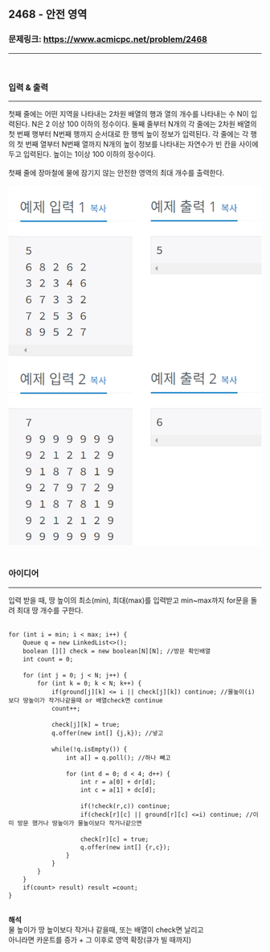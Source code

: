 ## 2468 - 안전 영역

### 문제링크: <https://www.acmicpc.net/problem/2468>

---

<br>

### **입력 & 출력**

---

첫째 줄에는 어떤 지역을 나타내는 2차원 배열의 행과 열의 개수를 나타내는 수 N이 입력된다. N은 2 이상 100 이하의 정수이다. 둘째 줄부터 N개의 각 줄에는 2차원 배열의 첫 번째 행부터 N번째 행까지 순서대로 한 행씩 높이 정보가 입력된다. 각 줄에는 각 행의 첫 번째 열부터 N번째 열까지 N개의 높이 정보를 나타내는 자연수가 빈 칸을 사이에 두고 입력된다. 높이는 1이상 100 이하의 정수이다.
<br><br>
첫째 줄에 장마철에 물에 잠기지 않는 안전한 영역의 최대 개수를 출력한다.
<br><br>
<img src="../img/2468.png" title="" alt="1138"></img><br><br>

### **아이디어**

---

입력 받을 때, 땅 높이의 최소(min), 최대(max)를 입력받고
min~max까지 for문을 돌려 최대 땅 개수를 구한다.

<pre>
<code>
for (int i = min; i < max; i++) {
	Queue<int[]> q = new LinkedList<>();
	boolean [][] check = new boolean[N][N]; //방문 확인배열
	int count = 0;
			
	for (int j = 0; j < N; j++) {
		for (int k = 0; k < N; k++) {
			if(ground[j][k] <= i || check[j][k]) continue; //물높이(i) 보다 땅높이가 작거나같을때 or 배열check면 continue
			count++;
					
			check[j][k] = true;
			q.offer(new int[] {j,k}); //넣고
						
			while(!q.isEmpty()) {
				int a[] = q.poll(); //하나 빼고
						
				for (int d = 0; d < 4; d++) {
					int r = a[0] + dr[d];
					int c = a[1] + dc[d];
							
					if(!check(r,c)) continue;
					if(check[r][c] || ground[r][c] <=i) continue; //이미 방문 했거나 땅높이가 물높이보다 작거나같으면
							
					check[r][c] = true;
					q.offer(new int[] {r,c});
				}
			}
		}
	}
	if(count> result) result =count;		
}
</code>
</pre>

**해석**<br>
물 높이가 땅 높이보다 작거나 같을때, 또는 배열이 check면 날리고<br>
아니라면 카운트를 증가 + 그 이후로 영역 확장(큐가 빌 때까지)
